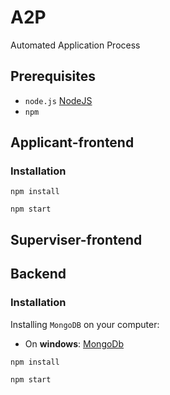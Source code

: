 # A2P
Automated Application Process

## Prerequisites
* `node.js` [NodeJS](https://nodejs.org/en/)
* `npm`

## Applicant-frontend

### Installation

`npm install`

`npm start`

## Superviser-frontend

## Backend

### Installation
Installing `MongoDB` on your computer:
* On **windows**:  [MongoDb](https://docs.mongodb.com/manual/tutorial/install-mongodb-on-windows/)

`npm install`

`npm start`
